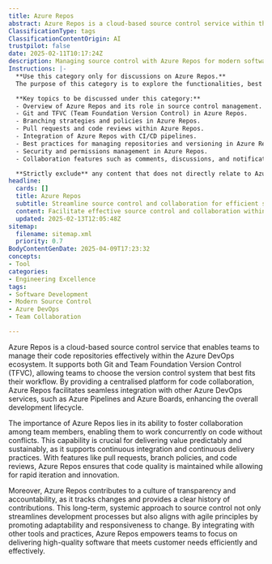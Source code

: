 ```yaml
---
title: Azure Repos
abstract: Azure Repos is a cloud-based source control service within the Azure DevOps ecosystem, designed to help teams manage their code repositories efficiently. It supports both Git and Team Foundation Version Control (TFVC), allowing teams to select the version control system that aligns with their specific workflows. By providing a centralised platform for code collaboration, Azure Repos integrates seamlessly with other Azure DevOps services, such as Azure Pipelines and Azure Boards, thereby enhancing the overall development lifecycle. Its significance lies in its ability to promote collaboration among team members, enabling concurrent work on code while minimising conflicts, which is essential for delivering value in a predictable and sustainable manner. Features like pull requests, branch policies, and code reviews help maintain code quality while facilitating rapid iteration and innovation. Additionally, Azure Repos fosters a culture of transparency and accountability by tracking changes and maintaining a clear history of contributions. This systemic approach to source control streamlines development processes and aligns with agile principles, promoting adaptability and responsiveness to change. By integrating with various tools and practices, Azure Repos empowers teams to focus on delivering high-quality software that effectively meets customer needs.
ClassificationType: tags
ClassificationContentOrigin: AI
trustpilot: false
date: 2025-02-11T10:17:24Z
description: Managing source control with Azure Repos for modern software development.
Instructions: |-
  **Use this category only for discussions on Azure Repos.**  
  The purpose of this category is to explore the functionalities, best practices, and integration of Azure Repos within the context of modern software development and DevOps practices. It focuses on how Azure Repos facilitates source control, collaboration, and continuous integration/continuous delivery (CI/CD) processes.

  **Key topics to be discussed under this category:**
  - Overview of Azure Repos and its role in source control management.
  - Git and TFVC (Team Foundation Version Control) in Azure Repos.
  - Branching strategies and policies in Azure Repos.
  - Pull requests and code reviews within Azure Repos.
  - Integration of Azure Repos with CI/CD pipelines.
  - Best practices for managing repositories and versioning in Azure Repos.
  - Security and permissions management in Azure Repos.
  - Collaboration features such as comments, discussions, and notifications in Azure Repos.

  **Strictly exclude** any content that does not directly relate to Azure Repos, such as general discussions on Agile methodologies, unrelated DevOps tools, or non-source control topics. Misinterpretations of Azure Repos functionalities or comparisons with other version control systems without a direct link to Azure Repos should also be avoided.
headline:
  cards: []
  title: Azure Repos
  subtitle: Streamline source control and collaboration for efficient software development and delivery in modern teams.
  content: Facilitate effective source control and collaboration within software development teams, enabling streamlined workflows and enhanced code quality. Posts should explore versioning strategies, branching models, integration techniques, and the impact of collaborative practices on team dynamics and project outcomes.
  updated: 2025-02-13T12:05:48Z
sitemap:
  filename: sitemap.xml
  priority: 0.7
BodyContentGenDate: 2025-04-09T17:23:32
concepts:
- Tool
categories:
- Engineering Excellence
tags:
- Software Development
- Modern Source Control
- Azure DevOps
- Team Collaboration

---
```

Azure Repos is a cloud-based source control service that enables teams to manage their code repositories effectively within the Azure DevOps ecosystem. It supports both Git and Team Foundation Version Control (TFVC), allowing teams to choose the version control system that best fits their workflow. By providing a centralised platform for code collaboration, Azure Repos facilitates seamless integration with other Azure DevOps services, such as Azure Pipelines and Azure Boards, enhancing the overall development lifecycle.

The importance of Azure Repos lies in its ability to foster collaboration among team members, enabling them to work concurrently on code without conflicts. This capability is crucial for delivering value predictably and sustainably, as it supports continuous integration and continuous delivery practices. With features like pull requests, branch policies, and code reviews, Azure Repos ensures that code quality is maintained while allowing for rapid iteration and innovation.

Moreover, Azure Repos contributes to a culture of transparency and accountability, as it tracks changes and provides a clear history of contributions. This long-term, systemic approach to source control not only streamlines development processes but also aligns with agile principles by promoting adaptability and responsiveness to change. By integrating with other tools and practices, Azure Repos empowers teams to focus on delivering high-quality software that meets customer needs efficiently and effectively.

